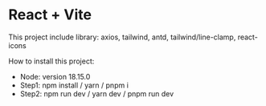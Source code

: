 # React + Vite

This project include library: axios, tailwind, antd, tailwind/line-clamp, react-icons

How to install this project:
- Node: version 18.15.0
- Step1: npm install / yarn / pnpm i
- Step2: npm run dev / yarn dev / pnpm run dev
